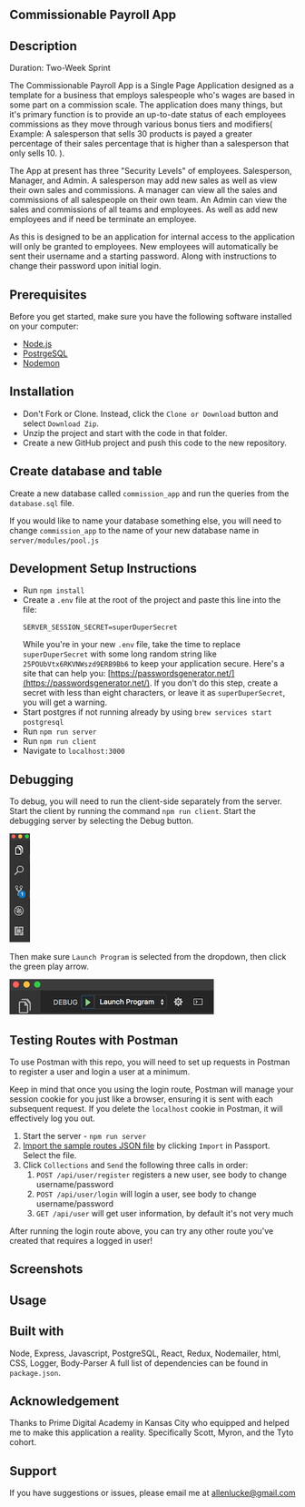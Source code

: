 ## Commissionable Payroll App

## Description
Duration: Two-Week Sprint

The Commissionable Payroll App is a Single Page Application designed as a template for a business that employs salespeople who's wages are based in some part on a commission scale. The application does many things, but it's primary function is to provide an up-to-date status of each employees commissions as they move through various bonus tiers and modifiers( Example: A salesperson that sells 30 products is payed a greater percentage of their sales percentage that is higher than a salesperson that only sells 10. ).

The App at present has three "Security Levels" of employees. Salesperson, Manager, and Admin. A salesperson may add new sales as well as view their own sales and commissions. A manager can view all the sales and commissions of all salespeople on their own team. An Admin can view the sales and commissions of all teams and employees. As well as add new employees and if need be terminate an employee.

As this is designed to be an application for internal access to the application will only be granted to employees. New employees will automatically be sent their username and a starting password. Along with instructions to change their password upon initial login.

## Prerequisites

Before you get started, make sure you have the following software installed on your computer:

- [Node.js](https://nodejs.org/en/)
- [PostrgeSQL](https://www.postgresql.org/)
- [Nodemon](https://nodemon.io/)

## Installation

* Don't Fork or Clone. Instead, click the `Clone or Download` button and select `Download Zip`.
* Unzip the project and start with the code in that folder.
* Create a new GitHub project and push this code to the new repository.



## Create database and table

Create a new database called `commission_app` and run the queries from the `database.sql` file.

If you would like to name your database something else, you will need to change `commission_app` to the name of your new database name in `server/modules/pool.js`

## Development Setup Instructions

* Run `npm install`
* Create a `.env` file at the root of the project and paste this line into the file:
    ```
    SERVER_SESSION_SECRET=superDuperSecret
    ```
    While you're in your new `.env` file, take the time to replace `superDuperSecret` with some long random string like `25POUbVtx6RKVNWszd9ERB9Bb6` to keep your application secure. Here's a site that can help you: [https://passwordsgenerator.net/](https://passwordsgenerator.net/). If you don't do this step, create a secret with less than eight characters, or leave it as `superDuperSecret`, you will get a warning.
* Start postgres if not running already by using `brew services start postgresql`
* Run `npm run server`
* Run `npm run client`
* Navigate to `localhost:3000`

## Debugging

To debug, you will need to run the client-side separately from the server. Start the client by running the command `npm run client`. Start the debugging server by selecting the Debug button.

![VSCode Toolbar](documentation/images/vscode-toolbar.png)

Then make sure `Launch Program` is selected from the dropdown, then click the green play arrow.

![VSCode Debug Bar](documentation/images/vscode-debug-bar.png)


## Testing Routes with Postman

To use Postman with this repo, you will need to set up requests in Postman to register a user and login a user at a minimum. 

Keep in mind that once you using the login route, Postman will manage your session cookie for you just like a browser, ensuring it is sent with each subsequent request. If you delete the `localhost` cookie in Postman, it will effectively log you out.

1. Start the server - `npm run server`
2. [Import the sample routes JSON file](./PostmanPrimeSoloRoutes.json) by clicking `Import` in Passport. Select the file.
3. Click `Collections` and `Send` the following three calls in order:
    1. `POST /api/user/register` registers a new user, see body to change username/password
    2. `POST /api/user/login` will login a user, see body to change username/password
    3. `GET /api/user` will get user information, by default it's not very much

After running the login route above, you can try any other route you've created that requires a logged in user!



## Screenshots

## Usage

## Built with
Node, Express, Javascript, PostgreSQL, React, Redux, Nodemailer, html, CSS, Logger, Body-Parser A full list of dependencies can be found in `package.json`.

## Acknowledgement
Thanks to Prime Digital Academy in Kansas City who equipped and helped me to make this application a reality. Specifically Scott, Myron, and the Tyto cohort.

## Support
If you have suggestions or issues, please email me at allenlucke@gmail.com